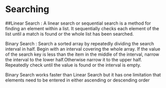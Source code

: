 # Searching
##Linear Search : A linear search or sequential search is a method for finding an element within a list. 
It sequentially checks each element of the list until a match is found or the whole list has been searched.

Binary Search : Search a sorted array by repeatedly dividing the search interval in half. Begin with an interval  covering the whole array.
If the value of the search key is less than the item in the middle of the interval, narrow the interval to the lower half.Otherwise narrow it to the upper half.
Repeatedly check until the value is found or the interval is empty.
    
Binary Search works faster than Linear Search but it has one limitation that elements need to be entered in either ascending or descending order
